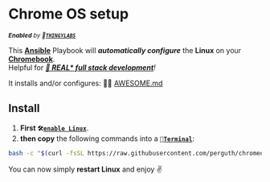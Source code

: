 # Chrome OS setup

<sup>***Enabled** by 🔬<b>[`THINGYLABS`](https://BLOG.thingylabs.io/)</b>*</sup>

This **[Ansible](https://www.ansible.com/)** Playbook will ***automatically configure*** the **Linux** on your **[Chromebook](https://www.google.com/chromebook/shop/)**.  
Helpful for ***[🎸 REAL\* full stack development](https://www.youtube.com/watch?v=5W_wd9Qf0IE)**!*

It installs and/or configures: 👨‍💻 [AWESOME.md](AWESOME.md)


## Install

1. **First `🛠️`[`enable Linux`](https://support.google.com/chromebook/answer/9145439)**.
1. **then copy** the following commands into a `🔣`**[`Terminal`](https://support.google.com/chromebook/thread/565904)**:

```bash
bash -c "$(curl -fsSL https://raw.githubusercontent.com/perguth/chromeos-playbook/master/setup.sh)"
```

You can now simply **restart Linux** and enjoy ✌️
